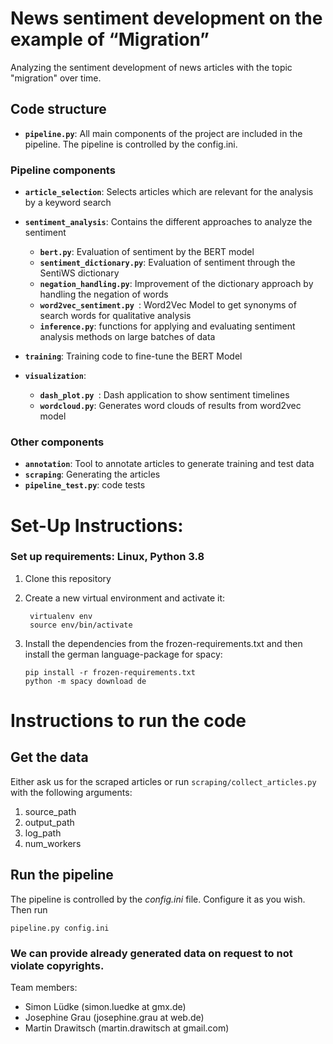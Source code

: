 # News sentiment development on the example of “Migration”
Analyzing the sentiment development of news articles with the topic "migration" over time.

## Code structure
- **`pipeline.py`**: All main components of the project are included in the pipeline. The pipeline is controlled by the config.ini.

### Pipeline components
- **`article_selection`**: Selects articles which are relevant for the analysis by a keyword search
- **`sentiment_analysis`**: Contains the different approaches to analyze the sentiment
    - **`bert.py`**: Evaluation of sentiment by the BERT model
    - **`sentiment_dictionary.py`**: Evaluation of sentiment through the SentiWS dictionary
    - **`negation_handling.py`**: Improvement of the dictionary approach by handling the negation of words
    - **`word2vec_sentiment.py `**: Word2Vec Model to get synonyms of search words for qualitative analysis
    - **`inference.py`**: functions for applying and evaluating sentiment analysis methods on large batches of data

- **`training`**: Training code to fine-tune the BERT Model
- **`visualization`**:
    - **`dash_plot.py `**: Dash application to show sentiment timelines
    - **`wordcloud.py`**: Generates word clouds of results from word2vec model

### Other components
- **`annotation`**: Tool to annotate articles to generate training and test data
- **`scraping`**: Generating the articles
- **`pipeline_test.py`**: code tests

# Set-Up Instructions:
               
### Set up requirements: Linux, Python 3.8

1. Clone this repository

2. Create a new virtual environment and activate it:
   ```
    virtualenv env
    source env/bin/activate
    ```
3. Install the dependencies from the frozen-requirements.txt and then install the german language-package for spacy:
    ```
    pip install -r frozen-requirements.txt
    python -m spacy download de
    ```

# Instructions to run the code

## Get the data
Either ask us for the scraped articles or run `scraping/collect_articles.py` with the following arguments: 
1. source_path 
2. output_path
3. log_path
4. num_workers

## Run the pipeline
The pipeline is controlled by the *config.ini* file. 
Configure it as you wish.
Then run 
```
pipeline.py config.ini
```

### We can provide already generated data on request to not violate copyrights.

Team members:
- Simon Lüdke (simon.luedke at gmx.de)
- Josephine Grau (josephine.grau at web.de)
- Martin Drawitsch (martin.drawitsch at gmail.com)

